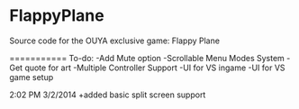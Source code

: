 FlappyPlane
===========

Source code for the OUYA exclusive game: Flappy Plane

===========
To-do:
-Add Mute option
-Scrollable Menu Modes System
-Get quote for art
-Multiple Controller Support
-UI for VS ingame
-UI for VS game setup

2:02 PM 3/2/2014
+added basic split screen support

